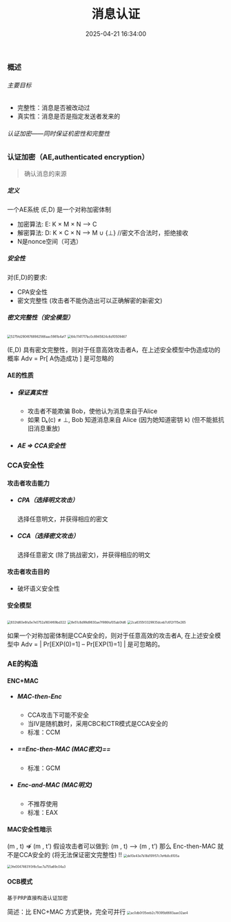 ﻿---
title: 消息认证
date: 2025-04-21 16:34:00
tags: [密码学，笔记]
categories: [密码学]
---


### 概述
###### 主要目标
- 完整性：消息是否被改动过
- 真实性：消息是否是指定发送者发来的
###### 认证加密——同时保证机密性和完整性
### 认证加密（AE,authenticated encryption）
> 确认消息的来源
##### 定义
一个AE系统 (E,D) 是一个对称加密体制
- 加密算法:  E:  K × M × N ⟶ C
- 解密算法:  D:  K × C × N ⟶  M ∪ {⊥} //密文不合法时，拒绝接收
- N是nonce空间（可选）

##### 安全性
对(E,D)的要求:
- CPA安全性
- 密文完整性 (攻击者不能伪造出可以正确解密的新密文)

##### 密文完整性（安全模型）
<img src="/chunk.github.io/images/5275fd290f8768982566aac5981b4af7.jpg" alt="5275fd290f8768982566aac5981b4af7" style="zoom:50%;" />

<img src="/chunk.github.io/images/64c1141717bc0c8945824c6d10509467.jpg" alt="64c1141717bc0c8945824c6d10509467" style="zoom:50%;" />

(E,D) 具有密文完整性，则对于任意高效攻击者A，在上述安全模型中伪造成功的概率
Adv = Pr[ A伪造成功 ]  是可忽略的

####  AE的性质
* ##### 保证真实性
  - 攻击者不能欺骗 Bob，使他认为消息来自于Alice
  - 如果  Dₖ(c) ≠ ⊥, Bob 知道消息来自 Alice (因为她知道密钥 k)
    (但不能抵抗旧消息重放) 
* ##### AE  ⇒ CCA安全性 

### CCA安全性
#### 攻击者攻击能力
* ##### CPA（选择明文攻击）
  选择任意明文，并获得相应的密文
* ##### CCA（选择密文攻击）
  选择任意密文 (除了挑战密文)，并获得相应的明文

#### 攻击者攻击目的
- 破坏语义安全性

#### 安全模型
<img src="/chunk.github.io/images/832fd60e6fa5e7e0752a1604f69bd322.jpg" alt="832fd60e6fa5e7e0752a1604f69bd322" style="zoom:50%;" />

<img src="/chunk.github.io/images/8e51c8d99d9830ae7f986fa105ab0fd6.jpg" alt="8e51c8d99d9830ae7f986fa105ab0fd6" style="zoom:50%;" />

<img src="/chunk.github.io/images/2ca6355f3329935dceb7c612f115e265.jpg" alt="2ca6355f3329935dceb7c612f115e265" style="zoom:50%;" />

如果一个对称加密体制是CCA安全的，则对于任意高效的攻击者A, 在上述安全模型中
Adv = | Pr[EXP(0)=1] – Pr[EXP(1)=1] |         是可忽略的。

### AE的构造
#### ENC+MAC
* ##### MAC-then-Enc
  - CCA攻击下可能不安全
  - 当IV是随机数时，采用CBC和CTR模式是CCA安全的
  - 标准：CCM
* ##### ==Enc-then-MAC (MAC密文)==
  - 标准：GCM
* #####  Enc-and-MAC (MAC明文)
  - 不推荐使用
  - 标准：EAX

#### MAC安全性暗示
(m , t) ⇏ (m , t’)
假设攻击者可以做到:  (m , t)   ⟶  (m , t’)
那么 Enc-then-MAC 就不是CCA安全的 (将无法保证密文完整性) !!
<img src="/chunk.github.io/images/de10e43e7b18d191f57c7effb8c8105a.jpg" alt="de10e43e7b18d191f57c7effb8c8105a" style="zoom:50%;" />

<img src="/chunk.github.io/images/3fe00474631f3f8c5ac7a755a69c04a3.jpg" alt="3fe00474631f3f8c5ac7a755a69c04a3" style="zoom:50%;" />

#### OCB模式
```
基于PRP直接构造认证加密
```
简述：比 ENC+MAC 方式更快，完全可并行
<img src="/chunk.github.io/images/ac0db0f35eeb2c79395b6683aae32ae4.jpg" alt="ac0db0f35eeb2c79395b6683aae32ae4" style="zoom:50%;" />

